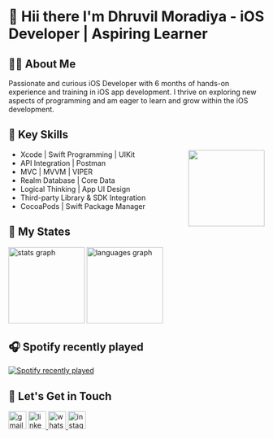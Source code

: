 <h1>👋 Hii there I'm Dhruvil Moradiya - iOS Developer | Aspiring Learner
</h1>

👨‍💻 About Me
------
Passionate and curious iOS Developer with 6 months of hands-on experience and training in iOS app development. I thrive on exploring new aspects of programming and am eager to learn and grow within the iOS development.

🚀 Key Skills
------
<img align="right" height="150" src="https://user-images.githubusercontent.com/74038190/213911110-aedbef38-a29f-4b6b-a65c-11608b4f75a5.gif"/>

- Xcode | Swift Programming | UIKit
- API Integration | Postman
- MVC | MVVM | VIPER
- Realm Database | Core Data
- Logical Thinking | App UI Design
- Third-party Library & SDK Integration
- CocoaPods | Swift Package Manager
  

  
###
🦄 My States
------------------
<div align="left">
  <img src="https://github-readme-stats.vercel.app/api?username=dhruvil989&hide_title=false&hide_rank=false&show_icons=true&include_all_commits=true&count_private=true&disable_animations=false&theme=codeSTACKr&locale=en&hide_border=false" height="150" alt="stats graph"  />
  <img src="https://github-readme-stats.vercel.app/api/top-langs?username=dhruvil989&locale=en&hide_title=false&layout=compact&card_width=320&langs_count=5&theme=codeSTACKr&hide_border=false" height="150" alt="languages graph"  />
</div>

🎧 Spotify recently played
------------------
<div align="left">
  <a href="https://open.spotify.com/user/31nbmnycnleywxzj7h6ibz5nhmpy">
    <img src="https://spotify-recently-played-readme.vercel.app/api?user=31nbmnycnleywxzj7h6ibz5nhmpy&count=5&unique=false" alt="Spotify recently played"  />
  </a>
</div>

###

📧 Let's Get in Touch
------------------
<div align="left">
  <a href="dhruvilmoradiya989@gmail.com" target="_blank" style="text-decoration: none;">
    <img src="https://img.shields.io/static/v1?message=Gmail&logo=gmail&label=&color=D14836&logoColor=white&labelColor=&style=for-the-badge" height="35" alt="gmail logo"/>
  </a>
  <a href="https://www.linkedin.com/in/dhruvil-moradiya/" target="_blank">
    <img src="https://img.shields.io/static/v1?message=LinkedIn&logo=linkedin&label=&color=0077B5&logoColor=white&labelColor=&style=for-the-badge" height="35" alt="linkedin logo"/>
  </a>
  <a href="https://api.whatsapp.com/send?phone=919978816292" target="_blank">
    <img src="https://img.shields.io/static/v1?message=Whatsapp&logo=whatsapp&label=&color=25D366&logoColor=white&labelColor=&style=for-the-badge" height="35" alt="whatsapp logo"/>
  </a>
  <a href="https://www.instagram.com/dhruvil_moradiya/" target="_blank">
    <img src="https://img.shields.io/static/v1?message=Instagram&logo=instagram&label=&color=E4405F&logoColor=white&labelColor=&style=for-the-badge" height="35" alt="instagram logo"/>
  </a>
</div>

###
